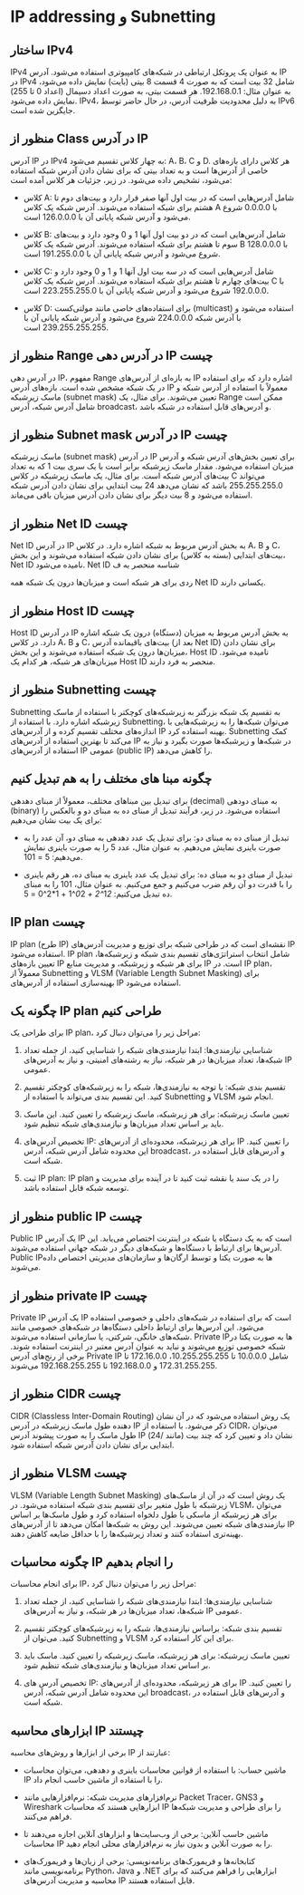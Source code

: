 # IP addressing و Subnetting

## ساختار IPv4
IPv4 به عنوان یک پروتکل ارتباطی در شبکه‌های کامپیوتری استفاده می‌شود. آدرس IP در IPv4 شامل 32 بیت است که به صورت 4 قسمت 8 بیتی (بایت) نمایش داده می‌شود، به عنوان مثال: 192.168.0.1. هر قسمت بیتی، به صورت اعداد دسیمال (اعداد 0 تا 255) نمایش داده می‌شود. IPv4، به دلیل محدودیت ظرفیت آدرس، در حال حاضر توسط IPv6 جایگزین شده است.

## منظور از Class در آدرس IP
آدرس IP در IPv4 به چهار کلاس تقسیم می‌شود: A، B، C و D. هر کلاس دارای بازه‌های خاصی از آدرس‌ها است و به تعداد بیتی که برای نشان دادن آدرس شبکه استفاده می‌شود، تشخیص داده می‌شود. در زیر، جزئیات هر کلاس آمده است:

- کلاس A: شامل آدرس‌هایی است که در بیت اول آنها صفر قرار دارد و بیت‌های دوم تا هشتم برای شبکه استفاده می‌شوند. آدرس شبکه یک کلاس A با 0.0.0.0 شروع می‌شود و آدرس شبکه پایانی آن با 126.0.0.0 است. 

- کلاس B: شامل آدرس‌هایی است که در دو بیت اول آنها 1 و 0 وجود دارد و بیت‌های سوم تا هشتم برای شبکه استفاده می‌شوند. آدرس شبکه یک کلاس B با 128.0.0.0 شروع می‌شود و آدرس شبکه پایانی آن با 191.255.0.0 است.

- کلاس C: شامل آدرس‌هایی است که در سه بیت اول آنها 1 و 1 و 0 وجود دارد و بیت‌های چهارم تا هشتم برای شبکه استفاده می‌شوند. آدرس شبکه یک کلاس C با 192.0.0.0 شروع می‌شود و آدرس شبکه پایانی آن با 223.255.255.0 است.

- کلاس D: برای استفاده‌های خاصی مانند مولتی‌کست (multicast) استفاده می‌شود و با آدرس شبکه 224.0.0.0 شروع می‌شود و آدرس شبکه پایانی آن با 239.255.255.255 است.

## منظور از Range در آدرس دهی IP چیست
در آدرس دهی IP، مفهوم Range به بازه‌ای از آدرس‌های IP اشاره دارد که برای استفاده در یک شبکه مشخص شده است. بازه‌های آدرس IP معمولاً با استفاده از آدرس شبکه و ماسک زیرشبکه (subnet mask) تعیین می‌شوند. برای مثال، یک Range ممکن است شامل آدرس شبکه، آدرس broadcast، و آدرس‌های قابل استفاده در شبکه باشد.

## منظور از Subnet mask در آدرس IP چیست
ماسک زیرشبکه (subnet mask) در آدرس IP برای تعیین بخش‌های آدرس شبکه و آدرس میزبان استفاده می‌شود. مقدار ماسک زیرشبکه برابر است با یک سری بیت 1 که به تعداد بیت‌های آدرس شبکه است. برای مثال، یک ماسک زیرشبکه در کلاس C می‌تواند 255.255.255.0 باشد که نشان می‌دهد 24 بیت ابتدایی برای نشان دادن آدرس شبکه استفاده می‌شود و 8 بیت دیگر برای نشان دادن آدرس میزبان باقی می‌ماند.

## منظور از Net ID چیست
Net ID در آدرس IP به بخش آدرس مربوط به شبکه اشاره دارد. در کلاس A، B و C، بیت‌های ابتدایی (بسته به کلاس) برای نشان دادن شبکه استفاده می‌شوند و این بخش، Net ID نامیده می‌شود. Net ID شناسه منحصر به ف

ردی برای هر شبکه است و میزبان‌ها درون یک شبکه همه Net ID یکسانی دارند.

## منظور از Host ID چیست
Host ID در آدرس IP به بخش آدرس مربوط به میزبان (دستگاه) درون یک شبکه اشاره دارد. در کلاس A، B و C، بیت‌های باقیمانده آدرس (بعد از Net ID) برای نشان دادن میزبان‌ها درون یک شبکه استفاده می‌شوند و این بخش، Host ID نامیده می‌شود. میزبان‌های هر شبکه، هر کدام یک Host ID منحصر به فرد دارند.

## منظور از Subnetting چیست
Subnetting به تقسیم یک شبکه بزرگتر به زیرشبکه‌های کوچکتر با استفاده از ماسک زیرشبکه اشاره دارد. با استفاده از Subnetting، می‌توان شبکه‌ها را به زیرشبکه‌هایی با اندازه‌های مختلف تقسیم کرده و از آدرس‌های IP بهینه استفاده کرد. Subnetting کمک می‌کند تا بهترین استفاده از آدرس‌های IP در شبکه‌ها و زیرشبکه‌ها صورت بگیرد و نیاز به استفاده از آدرس‌های IP عمومی (public IP) را کاهش می‌دهد.

## چگونه مبنا های مختلف را به هم تبدیل کنیم
برای تبدیل بین مبناهای مختلف، معمولاً از مبنای دهدهی (decimal) به مبنای دودهی (binary) استفاده می‌شود. در زیر، فرآیند تبدیل از مبنای ده به مبنای دو و بالعکس را برای یک بیت نشان می‌دهیم:

- تبدیل از مبنای ده به مبنای دو: برای تبدیل یک عدد دهدهی به مبنای دو، آن عدد را به صورت باینری نمایش می‌دهیم. به عنوان مثال، عدد 5 را به صورت باینری نمایش می‌دهیم: 5 = 101.

- تبدیل از مبنای دو به مبنای ده: برای تبدیل یک عدد باینری به مبنای ده، هر رقم باینری را با قدرت دو آن رقم ضرب می‌کنیم و جمع می‌کنیم. به عنوان مثال، 101 را به مبنای ده تبدیل می‌کنیم: 1*2^2 + 0*2^1 + 1*2^0 = 5.

## IP plan چیست
IP plan (طرح IP) نقشه‌ای است که در طراحی شبکه برای توزیع و مدیریت آدرس‌های IP استفاده می‌شود. IP plan شامل انتخاب استراتژی‌های تقسیم بندی شبکه و زیرشبکه‌ها، تعیین بازه‌های IP برای هر شبکه و زیرشبکه، و مدیریت منابع IP است. در IP plan، معمولاً از Subnetting و VLSM (Variable Length Subnet Masking) برای بهینه‌سازی استفاده از آدرس‌های IP استفاده می‌شود.

## چگونه یک IP plan طراحی کنیم
برای طراحی یک IP plan، مراحل زیر را می‌توان دنبال کرد:

1. شناسایی نیازمندی‌ها: ابتدا نیازمندی‌های شبکه را شناسایی کنید، از جمله تعداد شبکه‌ها، تعداد میزبان‌ها در هر شبکه، نیاز به رشته‌های امنیتی، و نیاز به آدرس‌های IP عمومی.

2. تقسیم بندی شبکه: با توجه به نیازمندی‌ها، شبکه را به زیرشبکه‌های کوچکتر تقسیم کنید. این تقسیم بندی می‌تواند با استفاده از Subnetting و VLSM انجام شود.

3. تعیین ماسک زیرشبکه: برای هر زیرشبکه، ماسک زیرشبکه را تعیین کنید. این ماسک باید بر اساس تعداد میزبان‌ها و نیازمندی‌های شبکه تنظیم شود.

4. تخصیص آدرس‌های IP: برای هر زیرشبکه، محدوده‌ای از آدرس‌های IP را تعیین کنید. این محدوده شامل آدرس شبکه، آدرس broadcast، و آدرس‌های قابل استفاده در شبکه است.

5. ثبت IP plan: IP plan را در یک سند یا نقشه ثبت کنید تا در آینده برای مدیریت و توسعه شبکه قابل استفاده باشد.

## منظور از public IP چیست
Public IP یک آدرس IP است که به یک دستگاه یا شبکه در اینترنت اختصاص می‌یابد. این آدرس‌ها برای ارتباط با دستگاه‌ها و شبکه‌های دیگر در شبکه جهانی استفاده می‌شوند. Public IP‌ها به صورت یکتا و توسط ارگان‌ها و سازمان‌های مدیریتی اختصاص داده می‌شوند.

## منظور از private IP چیست
Private IP یک آدرس IP است که برای استفاده در شبکه‌های داخلی و خصوصی استفاده می‌شود. این آدرس‌ها برای ارتباط داخلی دستگاه‌ها در شبکه‌های خصوصی مانند شبکه‌های خانگی، شرکتی، یا سازمانی استفاده می‌شوند. Private IP‌ها به صورت یکتا در شبکه خصوصی توزیع می‌شوند و نباید به عنوان آدرس معتبر در اینترنت استفاده شوند. برخی از رنج‌های آدرس Private IP شامل 10.0.0.0 تا 10.255.255.255، 172.16.0.0 تا 172.31.255.255 و 192.168.0.0 تا 192.168.255.255 می‌شوند.

## منظور از CIDR چیست
CIDR (Classless Inter-Domain Routing) یک روش استفاده می‌شود که در آن نشان دهنده طول ماسک زیرشبکه در آدرس IP ذکر می‌شود. با استفاده از CIDR، می‌توان طول ماسک را به صورت پیشوند آدرس IP (مانند /24) نشان داد و تعیین کرد که چند بیت ابتدایی برای نشان دادن آدرس شبکه استفاده شود.

## منظور از VLSM چیست
VLSM (Variable Length Subnet Masking) یک روش است که در آن از ماسک‌های زیرشبکه با طول متغیر برای تقسیم بندی شبکه استفاده می‌شود. در VLSM، می‌توان برای هر زیرشبکه از ماسکی با طول دلخواه استفاده کرد و طول ماسک‌ها بر اساس نیازمندی‌های شبکه تعیین می‌شوند. این روش به شبکه‌ها امکان می‌دهد تا از آدرس‌های IP بهینه‌تری استفاده کنند و تعداد زیرشبکه‌ها را با حداقل ضایعه کاهش دهند.

## چگونه محاسبات IP را انجام بدهیم
برای انجام محاسبات IP، مراحل زیر را می‌توان دنبال کرد:

1. شناسایی نیازمندی‌ها: ابتدا نیازمندی‌های شبکه را شناسایی کنید، از جمله تعداد شبکه‌ها، تعداد میزبان‌ها در هر شبکه، و نیاز به آدرس‌های IP عمومی.

2. تقسیم بندی شبکه: براساس نیازمندی‌ها، شبکه را به زیرشبکه‌های کوچکتر تقسیم کنید. می‌توان از Subnetting و VLSM برای این کار استفاده کرد.

3. تعیین ماسک زیرشبکه: برای هر زیرشبکه، ماسک زیرشبکه را تعیین کنید. ماسک باید بر اساس تعداد میزبان‌ها و نیازمندی‌های شبکه تنظیم شود.

4. تخصیص آدرس‌ های IP: برای هر زیرشبکه، محدوده‌ای از آدرس‌های IP را تعیین کنید. این محدوده شامل آدرس شبکه، آدرس broadcast، و آدرس‌های قابل استفاده در شبکه است.

## ابزارهای محاسبه IP چیستند
برخی از ابزارها و روش‌های محاسبه IP عبارتند از:

- ماشین حساب: با استفاده از قوانین محاسبات باینری و دهدهی، می‌توان محاسبات IP را با استفاده از ماشین حاسب انجام داد.

- نرم‌افزارهای مدیریت شبکه: نرم‌افزارهایی مانند Packet Tracer، GNS3 و Wireshark ابزارهایی هستند که محاسبات IP را برای طراحی و مدیریت شبکه‌ها فراهم می‌کنند.

- ماشین حاسب آنلاین: برخی از وب‌سایت‌ها و ابزارهای آنلاین اجازه می‌دهند تا محاسبات IP را به صورت آنلاین و بدون نیاز به نرم‌افزارهای محلی انجام دهید.

- کتابخانه‌ها و فریمورک‌های برنامه‌نویسی: برخی از زبان‌ها و فریمورک‌های برنامه‌نویسی مانند Python، Java و .NET ابزارهایی را فراهم می‌کنند که برای محاسبه و مدیریت آدرس‌های IP قابل استفاده هستند.